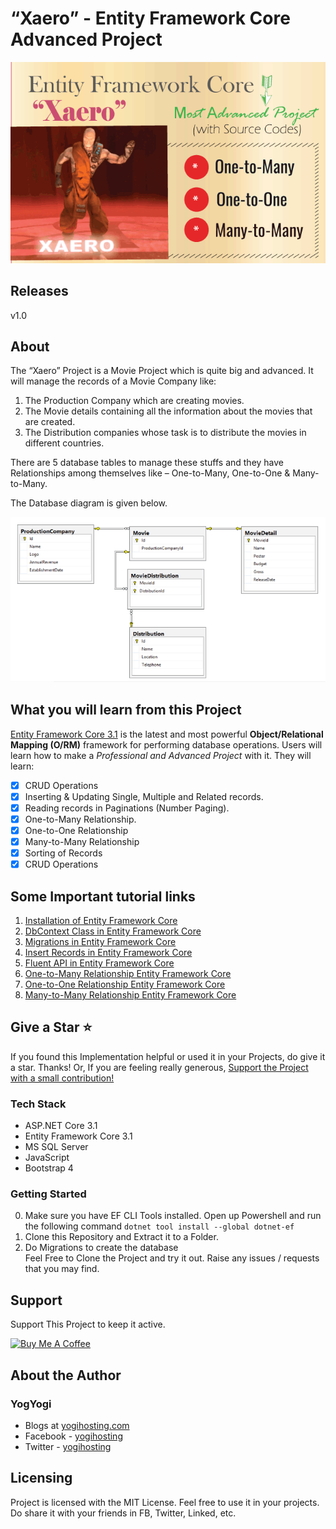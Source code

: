 # “Xaero” - Entity Framework Core Advanced Project
![Xaero](Images/Xaero.png)
## Releases
v1.0 
## About 
The “Xaero” Project is a Movie Project which is quite big and advanced. It will manage the records of a Movie Company like:
1. The Production Company which are creating movies.
2. The Movie details containing all the information about the movies that are created.
3. The Distribution companies whose task is to distribute the movies in different countries.

There are 5 database tables to manage these stuffs and they have Relationships among themselves like – One-to-Many, One-to-One & Many-to-Many.

The Database diagram is given below.

![database diagram](Images/database%20diagram%20tables%20relationship.png)

## What you will learn from this Project
[Entity Framework Core 3.1]( https://www.yogihosting.com/category/ef-core/) is the latest and most powerful **Object/Relational Mapping (O/RM)** framework for performing database operations. Users will learn how to make a *Professional and Advanced Project* with it. They will learn:

- [x] CRUD Operations
- [x] Inserting & Updating Single, Multiple and Related records.
- [x] Reading records in Paginations (Number Paging).
- [x] One-to-Many Relationship. 
- [x] One-to-One Relationship
- [x] Many-to-Many Relationship
- [x] Sorting of Records
- [x] CRUD Operations
 
## Some Important tutorial links
1. [Installation of Entity Framework Core](https://www.yogihosting.com/install-entity-framework-core/)
2. [DbContext Class in Entity Framework Core](https://www.yogihosting.com/dbcontext-entity-framework-core/)
3. [Migrations in Entity Framework Core](https://www.yogihosting.com/migrations-entity-framework-core/)
4. [Insert Records in Entity Framework Core](https://www.yogihosting.com/insert-records-entity-framework-core/)
5. [Fluent API in Entity Framework Core](https://www.yogihosting.com/fluent-api-entity-framework-core/)
6. [One-to-Many Relationship Entity Framework Core](https://www.yogihosting.com/fluent-api-one-to-many-relationship-entity-framework-core/)
7. [One-to-One Relationship Entity Framework Core](https://www.yogihosting.com/fluent-api-one-to-one-relationship-entity-framework-core/)
8. [Many-to-Many Relationship Entity Framework Core](https://www.yogihosting.com/fluent-api-one-to-one-relationship-entity-framework-core/)

## Give a Star ⭐️
If you found this Implementation helpful or used it in your Projects, do give it a star. Thanks!
Or, If you are feeling really generous, [Support the Project with a small contribution!](https://www.buymeacoffee.com/YogYogi)

### Tech Stack
- ASP.NET Core 3.1 
- Entity Framework Core 3.1
- MS SQL Server
- JavaScript
- Bootstrap 4

### Getting Started
0. Make sure you have EF CLI Tools installed. Open up Powershell and run the following command
`dotnet tool install --global dotnet-ef`
1. Clone this Repository and Extract it to a Folder.
2. Do Migrations to create the database   
Feel Free to Clone the Project and try it out. Raise any issues / requests that you may find.

## Support
Support This Project to keep it active.

<a href="https://www.buymeacoffee.com/YogYogi" target="_blank"><img src="https://cdn.buymeacoffee.com/buttons/default-orange.png" alt="Buy Me A Coffee" width="200"></a>

## About the Author
### YogYogi
- Blogs at [yogihosting.com](https://www.yogihosting.com)
- Facebook - [yogihosting](https://www.facebook.com/yogihosting)
- Twitter - [yogihosting](https://twitter.com/yogihosting)

## Licensing
Project is licensed with the MIT License. Feel free to use it in your projects. Do share it with your friends in FB, Twitter, Linked, etc.
